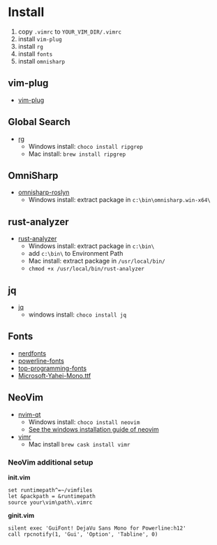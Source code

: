 # Install

1. copy `.vimrc` to `YOUR_VIM_DIR/.vimrc`
1. install `vim-plug`
1. install `rg`
1. install `fonts`
1. install `omnisharp`

## vim-plug

- [vim-plug](https://github.com/junegunn/vim-plug)

## Global Search

- [rg](https://github.com/BurntSushi/ripgrep)
  - Windows install: `choco install ripgrep`
  - Mac install: `brew install ripgrep`

## OmniSharp

- [omnisharp-roslyn](https://github.com/OmniSharp/omnisharp-roslyn)
  - Windows install: extract package in `c:\bin\omnisharp.win-x64\`

## rust-analyzer

- [rust-analyzer](https://github.com/rust-lang/rust-analyzer/releases)
  - Windows install: extract package in `c:\bin\`
  - add `c:\bin\` to Environment Path
  - Mac install: extract package in `/usr/local/bin/`
  - `chmod +x /usr/local/bin/rust-analyzer`

## jq

- [jq](https://github.com/stedolan/jq)
  - windows install: `choco install jq`

## Fonts

- [nerdfonts](https://www.nerdfonts.com/)
- [powerline-fonts](https://github.com/powerline/fonts)
- [top-programming-fonts](https://github.com/hbin/top-programming-fonts)
- [Microsoft-Yahei-Mono.ttf](https://github.com/whorusq/sublime-text-3/blob/master/fonts/Microsoft-Yahei-Mono.ttf)

## NeoVim

- [nvim-qt](https://github.com/equalsraf/neovim-qt)
  - Windows install: `choco install neovim`
  - [See the windows installation guide of neovim](https://github.com/neovim/neovim/wiki/Installing-Neovim#windows)
- [vimr](https://github.com/qvacua/vimr)
  - Mac install `brew cask install vimr`

### NeoVim additional setup

**init.vim**

```vim
set runtimepath^=~/vimfiles
let &packpath = &runtimepath
source your\vim\path\.vimrc
```

**ginit.vim**

```vim
silent exec 'GuiFont! DejaVu Sans Mono for Powerline:h12'
call rpcnotify(1, 'Gui', 'Option', 'Tabline', 0)
```
